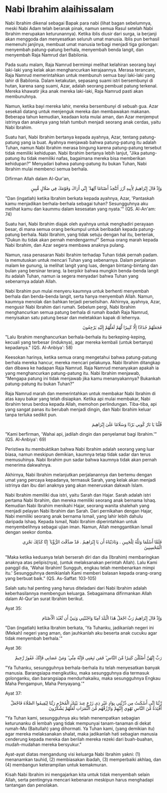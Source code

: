 <div markdown="1">

# Nabi Ibrahim alaihissalam  

Nabi Ibrahim dikenal sebagai Bapak para nabi (lihat bagan sebelumnya, meski Nabi Adam telah beranak pinak, namun semua Rasul setelah Nabi Ibrahim merupakan keturunannya). Ketika iblis diusir dari surga, ia berjanji akan menggoda dan menyesatkan seluruh umat manusia. Iblis pun berhasil memenuhi janjinya, membuat umat manusia terbagi menjadi tiga golongan: menyembah patung-patung berhala, menyembah benda langit, dan menyembah Raja Namrud dari Babilonia.

Pada suatu malam, Raja Namrud bermimpi melihat kelahiran seorang bayi laki-laki yang kelak akan menghancurkan kerajaannya. Merasa terancam, Raja Namrud memerintahkan untuk membunuh semua bayi laki-laki yang lahir di Babilonia. Dalam ketakutan, sepasang suami istri bersembunyi di hutan, karena sang suami, Azar, adalah seorang pembuat patung terkenal. Mereka khawatir jika anak mereka laki-laki, Raja Namrud pasti akan membunuhnya.

Namun, ketika bayi mereka lahir, mereka bersembunyi di sebuah gua. Azar sesekali datang untuk menjenguk mereka dan membawakan makanan. Beberapa tahun kemudian, keadaan kota mulai aman, dan Azar menjemput istrinya dan anaknya yang telah tumbuh menjadi seorang anak cerdas, yaitu Nabi Ibrahim.

Suatu hari, Nabi Ibrahim bertanya kepada ayahnya, Azar, tentang patung-patung yang ia buat. Ayahnya menjawab bahwa patung-patung itu adalah Tuhan, namun Nabi Ibrahim merasa bingung karena patung-patung tersebut tidak memiliki kehidupan. Nabi Ibrahim bertanya lebih lanjut, "Jika patung-patung itu tidak memiliki nafas, bagaimana mereka bisa memberikan kehidupan?" Menyadari bahwa patung-patung itu bukan Tuhan, Nabi Ibrahim mulai membenci semua berhala.

Difirman Allah dalam Al-Qur'an, 
<p dir="rtl" align="right">
وَإِذْ قَالَ إِبْرَاهِيمُ لِأَبِيهِ آزَرَ أَتَتَّخِذُ أَصْنَامًا آلِهَةً ۖ إِنِّي أَرَاكَ وَقَوْمَكَ فِي ضَلَالٍ مُّبِينٍ
</p>
"Dan (ingatlah) ketika Ibrahim berkata kepada ayahnya, Azar, 'Pantaskah kamu menjadikan berhala-berhala sebagai tuhan? Sesungguhnya aku melihat kamu dan kaummu dalam kesesatan yang nyata.'" (QS. Al-An'am: 74)

Suatu hari, Nabi Ibrahim diajak oleh ayahnya untuk menghadiri perayaan besar, di mana semua orang berkumpul untuk beribadah kepada patung-patung berhala. Nabi Ibrahim, yang tidak setuju dengan hal itu, berteriak, "Dukun itu tidak akan pernah mendengarmu!" Semua orang marah kepada Nabi Ibrahim, dan Azar segera membawa anaknya pulang.

Namun, rasa penasaran Nabi Ibrahim terhadap Tuhan tidak pernah padam. Ia memutuskan untuk mencari Tuhan yang sebenarnya. Dalam perjalanan malam ke gunung, ia melihat langit yang luas, dengan bintang-bintang dan bulan yang bersinar terang. Ia berpikir bahwa mungkin benda-benda langit itu adalah Tuhan, namun ia segera menyadari bahwa Tuhan yang sebenarnya adalah Allah.

Nabi Ibrahim pun mulai menyeru kaumnya untuk berhenti menyembah berhala dan benda-benda langit, serta hanya menyembah Allah. Namun, kaumnya menolak dan bahkan terjadi perselisihan. Akhirnya, ayahnya, Azar, mengusir Nabi Ibrahim dari rumah. Sebelum pergi, Nabi Ibrahim menghancurkan semua patung berhala di rumah ibadah Raja Namrud, menyisakan satu patung besar dan meletakkan kapak di lehernya.

<p dir="rtl" align="right">
فَجَعَلَهُمْ جُذَاذًا إِلَّا كَبِيرًا لَّهُمْ لَعَلَّهُمْ إِلَيْهِ يَرْجِعُونَ
</p>
"Lalu Ibrahim menghancurkan berhala-berhala itu berkeping-keping, kecuali yang terbesar (induknya), agar mereka kembali (untuk bertanya) kepadanya." (QS. Al-Anbiya': 58)

Keesokan harinya, ketika semua orang mengetahui bahwa patung-patung berhala mereka hancur, mereka mencari pelakunya. Nabi Ibrahim ditangkap dan dibawa ke hadapan Raja Namrud. Raja Namrud menanyakan apakah ia yang menghancurkan patung-patung itu. Nabi Ibrahim menjawab, "Mengapa patung ini tidak menjawab jika kamu menanyakannya? Bukankah patung-patung itu bukan Tuhan?"

Raja Namrud marah dan memerintahkan untuk membakar Nabi Ibrahim di atas kayu bakar yang telah disiapkan. Ketika api mulai membakar, Nabi Ibrahim terus berdoa kepada Allah, memohon perlindungan. Tiba-tiba, api yang sangat panas itu berubah menjadi dingin, dan Nabi Ibrahim keluar tanpa terluka sedikit pun.

<p dir="rtl" align="right">
قُلْنَا يَا نَارُ كُونِي بَرْدًا وَسَلَامًا عَلَىٰ إِبْرَاهِيمَ
</p>
"Kami berfirman, 'Wahai api, jadilah dingin dan penyelamat bagi Ibrahim.'" (QS. Al-Anbiya': 69)

Peristiwa itu membuktikan bahwa Nabi Ibrahim adalah seorang yang luar biasa, namun meskipun demikian, kaumnya tetap tidak sadar dan terus memusuhinya. Nabi Ibrahim pun sadar bahwa kaumnya tidak akan pernah menerima dakwahnya.

Akhirnya, Nabi Ibrahim melanjutkan perjalanannya dan bertemu dengan umat yang percaya kepadanya, termasuk Sarah, yang kelak akan menjadi istrinya dan ibu dari anaknya yang akan meneruskan dakwah Islam.

Nabi Ibrahim memiliki dua istri, yaitu Sarah dan Hajar. Sarah adalah istri pertama Nabi Ibrahim, dan mereka memiliki seorang anak bernama Ishaq. Kemudian Nabi Ibrahim menikahi Hajar, seorang wanita shalehah yang menjadi pelayan Nabi Ibrahim dan Sarah. Dari pernikahan dengan Hajar, Nabi memiliki seorang anak bernama Ismail, yang lahir lebih dahulu daripada Ishaq. Kepada Ismail, Nabi Ibrahim diperintahkan untuk menyembelihnya sebagai ujian iman. Namun, Allah menggantikan Ismail dengan seekor domba.


<p dir="rtl" align="right">
فَلَمَّا أَسْلَمَا وَتَلَّهُ لِلْجَبِينِ . وَنَادَيْنَاهُ أَن يَا إِبْرَاهِيمُ . قَدْ صَدَّقْتَ الرُّؤْيَا ۚ إِنَّا كَذَٰلِكَ نَجْزِي الْمُحْسِنِينَ
</p>
"Maka ketika keduanya telah berserah diri dan dia (Ibrahim) membaringkan anaknya atas pelipis(nya), (untuk melaksanakan perintah Allah). Lalu Kami panggil dia, 'Wahai Ibrahim! Sungguh, engkau telah membenarkan mimpi itu.' Sesungguhnya demikianlah Kami memberi balasan kepada orang-orang yang berbuat baik." (QS. As-Saffat: 103-105)

Salah satu hal penting yang harus diteladani dari Nabi Ibrahim adalah keberhasilannya membengun keluarga. Sebagaimana difirmankan Allah dalam Al-Qur'an surat Ibrahim berikut.

Ayat 35:  
<p dir="rtl" align="right">
وَإِذْ قَالَ إِبْرَاهِيمُ رَبِّ اجْعَلْ هَٰذَا الْبَلَدَ آمِنًا وَاجْنُبْنِي وَبَنِيَّ أَن نَّعْبُدَ الْأَصْنَامَ
</p>
"Dan (ingatlah) ketika Ibrahim berkata, 'Ya Tuhanku, jadikanlah negeri ini (Mekah) negeri yang aman, dan jauhkanlah aku beserta anak cucuku agar tidak menyembah berhala.'"

Ayat 36:  
<p dir="rtl" align="right">
رَبِّ إِنَّهُنَّ أَضْلَلْنَ كَثِيرًا مِّنَ النَّاسِ ۖ فَمَن تَبِعَنِي فَإِنَّهُ مِنِّي ۖ وَمَنْ عَصَانِي فَإِنَّكَ غَفُورٌ رَّحِيمٌ
</p>
"Ya Tuhanku, sesungguhnya berhala-berhala itu telah menyesatkan banyak manusia. Barangsiapa mengikutiku, maka sesungguhnya dia termasuk golonganku, dan barangsiapa mendurhakaiku, maka sesungguhnya Engkau Maha Pengampun, Maha Penyayang.'"

Ayat 37:
<p dir="rtl" align="right">
رَّبَّنَا إِنِّي أَسْكَنتُ مِن ذُرِّيَّتِي بِوَادٍ غَيْرِ ذِي زَرْعٍ عِندَ بَيْتِكَ الْمُحَرَّمِ رَبَّنَا لِيُقِيمُوا الصَّلَاةَ فَاجْعَلْ أَفْئِدَةً مِّنَ النَّاسِ تَهْوِي إِلَيْهِمْ وَارْزُقْهُم مِّنَ الثَّمَرَاتِ لَعَلَّهُمْ يَشْكُرُونَ
</p>
"Ya Tuhan kami, sesungguhnya aku telah menempatkan sebagian keturunanku di lembah yang tidak mempunyai tanam-tanaman di dekat rumah-Mu (Baitullah) yang dihormati. Ya Tuhan kami, (yang demikian itu) agar mereka melaksanakan shalat, maka jadikanlah hati sebagian manusia cenderung kepada mereka dan berilah mereka rezeki dari buah-buahan, mudah-mudahan mereka bersyukur."

Ayat-ayat diatas mengandung visi keluarga Nabi Ibrahim yakni: (1) menanamkan tauhid, (2) membiasakan ibadah, (3) memperbaiki akhlaq, dan (4) membangun keterampilan untuk kemakmuran.

Kisah Nabi Ibrahim ini mengajarkan kita untuk tidak menyembah selain Allah, serta pentingnya mencari kebenaran meskipun harus menghadapi tantangan dan penolakan.
</div>